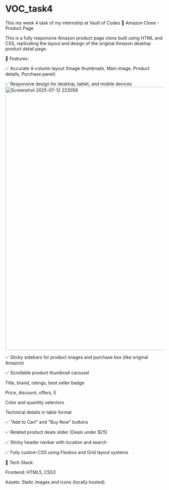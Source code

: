 # VOC_task4
This my  week 4 task of my internship at Vault of Codes
🛒 Amazon Clone - Product Page

This is a fully responsive Amazon product page clone built using HTML and CSS, replicating the layout and design of the original Amazon desktop product detail page.

🔧 Features:

✅ Accurate 4-column layout (Image thumbnails, Main image, Product details, Purchase panel)

✅ Responsive design for desktop, tablet, and mobile devices
<img width="535" height="833" alt="Screenshot 2025-07-12 223058" src="https://github.com/user-attachments/assets/030da9b2-f13b-4417-b1cb-77f49d861c9d" />




✅ Sticky sidebars for product images and purchase box (like original Amazon)

✅ Scrollable product thumbnail carousel



Title, brand, ratings, best seller badge

Price, discount, offers, E

Color and quantity selectors

Technical details in table format


✅ "Add to Cart" and "Buy Now" buttons

✅ Related product deals slider (Deals under $25)

✅ Sticky header navbar with location and search

✅ Fully custom CSS using Flexbox and Grid layout systems


📁 Tech Stack:

Frontend: HTML5, CSS3

Assets: Static images and icons (locally hosted)
